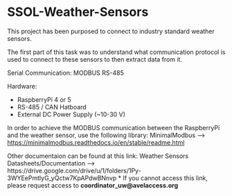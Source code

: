 # SSOL-Weather-Sensors

<p>
This project has been purposed to connect to industry standard weather sensors.

The first part of this task was to understand what communication protocol is used to connect to these sensors
to then extract data from it.

Serial Communication: MODBUS RS-485

Hardware:
- RaspberryPi 4 or 5
- RS-485 / CAN Hatboard
- External DC Power Supply (~10-30 V)

In order to achieve the MODBUS communication between the RaspberryPi and the weather sensor, use the following library:
MinimalModbus --> https://minimalmodbus.readthedocs.io/en/stable/readme.html
</p>
<p>
</p>
<p>
Other documentaion can be found at this link:
Weather Sensors Datasheets/Documentation --> https://drive.google.com/drive/u/1/folders/1Py-3WYEePmtlyG_yQctw7KpAPdwBNnvp
  * If you cannot access this link, please request access to <b>coordinator_uw@avelaccess.org</b>
</p>
